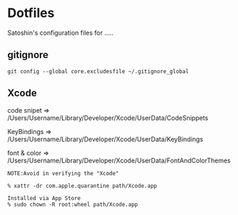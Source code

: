 # Dotfiles

Satoshin's  configuration files for .....

## gitignore

`git config --global core.excludesfile ~/.gitignore_global`

## Xcode 

code snipet => /Users/Username/Library/Developer/Xcode/UserData/CodeSnippets

KeyBindings => /Users/Username/Library/Developer/Xcode/UserData/KeyBindings

font & color => /Users/Username/Library/Developer/Xcode/UserData/FontAndColorThemes

```
NOTE:Avoid in verifying the "Xcode"

% xattr -dr com.apple.quarantine path/Xcode.app

Installed via App Store
% sudo chown -R root:wheel path/Xcode.app
```
